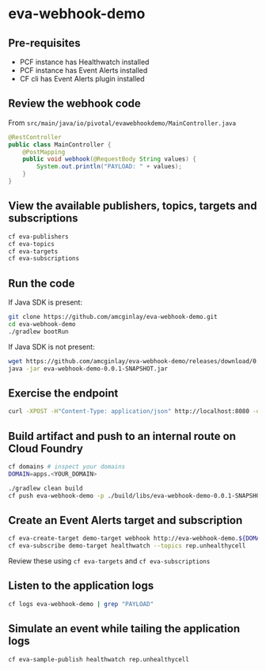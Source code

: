 # eva-webhook-demo

## Pre-requisites

- PCF instance has Healthwatch installed
- PCF instance has Event Alerts installed
- CF cli has Event Alerts plugin installed

## Review the webhook code

From `src/main/java/io/pivotal/evawebhookdemo/MainController.java`

```java
@RestController
public class MainController {
    @PostMapping
    public void webhook(@RequestBody String values) {
        System.out.println("PAYLOAD: " + values);
    }
}
```

## View the available publishers, topics, targets and subscriptions

```bash
cf eva-publishers
cf eva-topics
cf eva-targets
cf eva-subscriptions
```

## Run the code

If Java SDK is present:

```bash
git clone https://github.com/amcginlay/eva-webhook-demo.git
cd eva-webhook-demo
./gradlew bootRun
```

If Java SDK is not present:

```bash
wget https://github.com/amcginlay/eva-webhook-demo/releases/download/0.0.1-SNAPSHOT/eva-webhook-demo-0.0.1-SNAPSHOT.jar
java -jar eva-webhook-demo-0.0.1-SNAPSHOT.jar
```

## Exercise the endpoint

```bash
curl -XPOST -H"Content-Type: application/json" http://localhost:8080 -d "{\"NAME\": \"VALUE\"}"
```

## Build artifact and push to an internal route on Cloud Foundry



```bash
cf domains # inspect your domains
DOMAIN=apps.<YOUR_DOMAIN>

./gradlew clean build
cf push eva-webhook-demo -p ./build/libs/eva-webhook-demo-0.0.1-SNAPSHOT.jar -d ${DOMAIN}
```

## Create an Event Alerts target and subscription

```bash
cf eva-create-target demo-target webhook http://eva-webhook-demo.${DOMAIN} # not https!
cf eva-subscribe demo-target healthwatch --topics rep.unhealthycell
```

Review these using `cf eva-targets` and `cf eva-subscriptions`

## Listen to the application logs

```bash
cf logs eva-webhook-demo | grep "PAYLOAD"
```

## Simulate an event while tailing the application logs
```bash
cf eva-sample-publish healthwatch rep.unhealthycell
```
